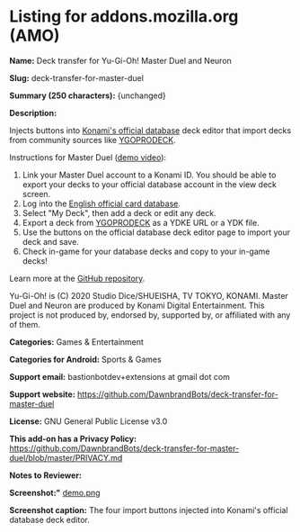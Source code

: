 # Listing for addons.mozilla.org (AMO)

**Name:** Deck transfer for Yu-Gi-Oh! Master Duel and Neuron

**Slug:** deck-transfer-for-master-duel

**Summary (250 characters):** {unchanged}

**Description:**

Injects buttons into <a href="https://www.db.yugioh-card.com/yugiohdb/?request_locale=en">Konami's official database</a> deck editor that import decks from community sources like <a href="https://ygoprodeck.com">YGOPRODECK</a>.

Instructions for Master Duel (<a href="https://www.youtube.com/watch?v=ImBRD6fM5Og">demo video</a>):

<ol>
<li>Link your Master Duel account to a Konami ID. You should be able to export your decks to your official database account in the view deck screen.</li>
<li>Log into the <a href="https://www.db.yugioh-card.com/yugiohdb/?request_locale=en">English official card database</a>.</li>
<li>Select "My Deck", then add a deck or edit any deck.</li>
<li>Export a deck from <a href="https://ygoprodeck.com">YGOPRODECK</a> as a YDKE URL or a YDK file.</li>
<li>Use the buttons on the official database deck editor page to import your deck and save.</li>
<li>Check in-game for your database decks and copy to your in-game decks!</li>
</ol>
Learn more at the <a href="https://github.com/DawnbrandBots/deck-transfer-for-master-duel">GitHub repository</a>.

Yu-Gi-Oh! is (C) 2020 Studio Dice/SHUEISHA, TV TOKYO, KONAMI.
Master Duel and Neuron are produced by Konami Digital Entertainment.
This project is not produced by, endorsed by, supported by, or affiliated with any of them.

**Categories:** Games & Entertainment

**Categories for Android:** Sports & Games

**Support email:** bastionbotdev+extensions at gmail dot com

**Support website:** https://github.com/DawnbrandBots/deck-transfer-for-master-duel

**License:** GNU General Public License v3.0

**This add-on has a Privacy Policy:** https://github.com/DawnbrandBots/deck-transfer-for-master-duel/blob/master/PRIVACY.md

**Notes to Reviewer:**

**Screenshot:"** [demo.png](./demo.png)

**Screenshot caption:** The four import buttons injected into Konami's official database deck editor.
